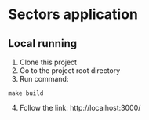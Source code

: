 # Sectors application

## Local running

1. Clone this project
2. Go to the project root directory
3. Run command:

 ```
make build
 ```

4. Follow the link: http://localhost:3000/
